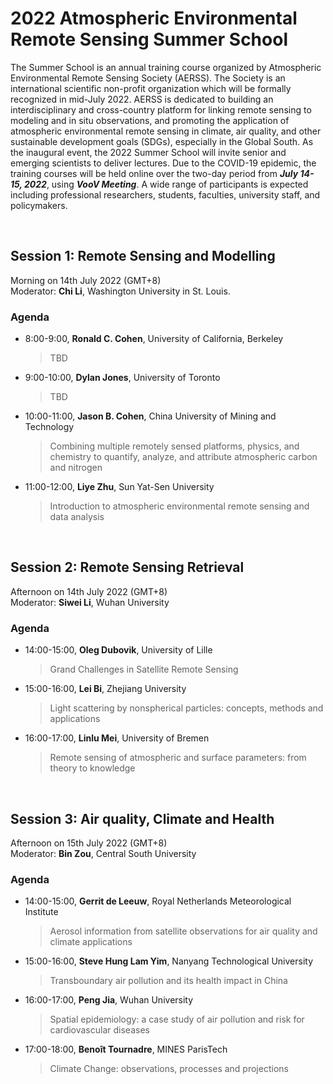 # 2022 Atmospheric Environmental Remote Sensing Summer School
The Summer School is an annual training course organized by Atmospheric Environmental Remote Sensing Society (AERSS). The Society is an international scientific non-profit organization which will be formally recognized in mid-July 2022. AERSS is dedicated to building an interdisciplinary and cross-country platform for linking remote sensing to modeling and in situ observations, and promoting the application of atmospheric environmental remote sensing in climate, air quality, and other sustainable development goals (SDGs), especially in the Global South. As the inaugural event, the 2022 Summer School will invite senior and emerging scientists to deliver lectures. Due to the COVID-19 epidemic, the training courses will be held online over the two-day period from ***July 14-15, 2022***, using ***VooV Meeting***. A wide range of participants is expected including professional researchers, students, faculties, university staff, and policymakers.

<br>

## Session 1: Remote Sensing and Modelling
Morning on 14th July 2022 (GMT+8)  
Moderator: **Chi Li**, Washington University in St. Louis.   
### Agenda
- 8:00-9:00, **Ronald C. Cohen**, University of California, Berkeley 
    > TBD
- 9:00-10:00, **Dylan Jones**, University of Toronto
    > TBD
- 10:00-11:00, **Jason B. Cohen**, China University of Mining and Technology  
    > Combining multiple remotely sensed platforms, physics, and chemistry to quantify, analyze, and attribute atmospheric carbon and nitrogen
- 11:00-12:00, **Liye Zhu**, Sun Yat-Sen University
    > Introduction to atmospheric environmental remote sensing and data analysis

<br>

## Session 2: Remote Sensing Retrieval
Afternoon on 14th July 2022 (GMT+8)  
Moderator: **Siwei Li**, Wuhan University  
### Agenda
- 14:00-15:00, **Oleg Dubovik**, University of Lille
    > Grand Challenges in Satellite Remote Sensing
- 15:00-16:00, **Lei Bi**, Zhejiang University
    > Light scattering by nonspherical particles: concepts, methods and applications
- 16:00-17:00, **Linlu Mei**, University of Bremen
    > Remote sensing of atmospheric and surface parameters: from theory to knowledge

<br>

## Session 3: Air quality, Climate and Health
Afternoon on 15th July 2022 (GMT+8)  
Moderator: **Bin Zou**, Central South University  
### Agenda
- 14:00-15:00, **Gerrit de Leeuw**, Royal Netherlands Meteorological Institute
    > Aerosol information from satellite observations for air quality and climate applications
- 15:00-16:00, **Steve Hung Lam Yim**, Nanyang Technological University 
    > Transboundary air pollution and its health impact in China
- 16:00-17:00, **Peng Jia**, Wuhan University
    > Spatial epidemiology: a case study of air pollution and risk for cardiovascular diseases
- 17:00-18:00, **Benoît Tournadre**, MINES ParisTech
    > Climate Change: observations, processes and projections
